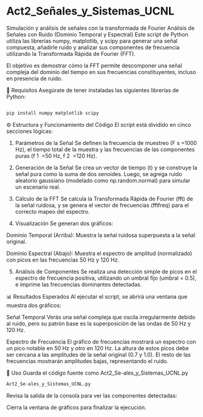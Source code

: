 # Act2_Señales_y_Sistemas_UCNL
Simulación y análisis de señales con la transformada de Fourier
Análisis de Señales con Ruido (Dominio Temporal y Espectral)
Este script de Python utiliza las librerías numpy, matplotlib, y scipy para generar una señal compuesta, añadirle ruido y analizar sus componentes de frecuencia utilizando la Transformada Rápida de Fourier (FFT).

El objetivo es demostrar cómo la FFT permite descomponer una señal compleja del dominio del tiempo en sus frecuencias constituyentes, incluso en presencia de ruido.

🚀 Requisitos
Asegúrate de tener instaladas las siguientes librerías de Python:

```bash

pip install numpy matplotlib scipy

```

⚙️ Estructura y Funcionamiento del Código
El script está dividido en cinco secciones lógicas:

1. Parámetros de la Señal
Se definen la frecuencia de muestreo (F 
s
​
 =1000 Hz), el tiempo total de la muestra y las frecuencias de las componentes puras (f 
1
​
 =50 Hz, f 
2
​
 =120 Hz).

2. Generación de la Señal
Se crea un vector de tiempo (t) y se construye la señal pura como la suma de dos senoides. Luego, se agrega ruido aleatorio gaussiano (modelado como np.random.normal) para simular un escenario real.

3. Cálculo de la FFT
Se calcula la Transformada Rápida de Fourier (fft) de la señal ruidosa, y se genera el vector de frecuencias (fftfreq) para el correcto mapeo del espectro.

4. Visualización
Se generan dos gráficos:

Dominio Temporal (Arriba): Muestra la señal ruidosa superpuesta a la señal original.

Dominio Espectral (Abajo): Muestra el espectro de amplitud (normalizado) con picos en las frecuencias 50 Hz y 120 Hz.

5. Análisis de Componentes
Se realiza una detección simple de picos en el espectro de frecuencia positiva, utilizando un umbral fijo (umbral = 0.5), e imprime las frecuencias dominantes detectadas.

📊 Resultados Esperados
Al ejecutar el script, se abrirá una ventana que muestra dos gráficos:

Señal Temporal
Verás una señal compleja que oscila irregularmente debido al ruido, pero su patrón base es la superposición de las ondas de 50 Hz y 120 Hz.

Espectro de Frecuencia
El gráfico de frecuencias mostrará un espectro con un pico notable en 50 Hz y otro en 120 Hz. La altura de estos picos debe ser cercana a las amplitudes de la señal original (0.7 y 1.0). El resto de las frecuencias mostrarán amplitudes bajas, representando el ruido.

📝 Uso
Guarda el código fuente como Act2_Se-ales_y_Sistemas_UCNL.py

```bash
Act2_Se-ales_y_Sistemas_UCNL.py
```

Revisa la salida de la consola para ver las componentes detectadas:

Cierra la ventana de gráficos para finalizar la ejecución.
